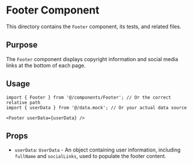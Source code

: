 # Footer Component

This directory contains the `Footer` component, its tests, and related files.

## Purpose

The `Footer` component displays copyright information and social media links at the bottom of each page.

## Usage

```tsx
import { Footer } from '@/components/Footer'; // Or the correct relative path
import { userData } from '@/data.mock'; // Or your actual data source

<Footer userData={userData} />
```

## Props

- `userData`: `UserData` - An object containing user information, including `fullName` and `socialLinks`, used to populate the footer content. 